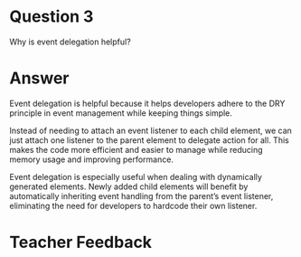 # Question 3
Why is event delegation helpful?

# Answer
Event delegation is helpful because it helps developers adhere to the DRY principle in event management while keeping things simple.

Instead of needing to attach an event listener to each child element, we can just attach one listener to the parent element to delegate action for all. This makes the code more efficient and easier to manage while reducing memory usage and improving performance.

Event delegation is especially useful when dealing with dynamically generated elements. Newly added child elements will benefit by automatically inheriting event handling from the parent’s event listener, eliminating the need for developers to hardcode their own listener.

# Teacher Feedback